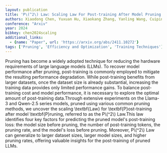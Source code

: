 ```yaml
---
layout: publication
title: 'P\(^2\) Law: Scaling Law For Post-training After Model Pruning'
authors: Xiaodong Chen, Yuxuan Hu, Xiaokang Zhang, Yanling Wang, Cuiping Li, Hong Chen, Jing Zhang
conference: "Arxiv"
year: 2024
bibkey: chen2024scaling
additional_links:
  - {name: "Paper", url: 'https://arxiv.org/abs/2411.10272'}
tags: ['Pruning', 'Efficiency and Optimization', 'Training Techniques']
---
```

Pruning has become a widely adopted technique for reducing the hardware requirements of large language models (LLMs). To recover model performance after pruning, post-training is commonly employed to mitigate the resulting performance degradation. While post-training benefits from larger datasets, once the dataset size is already substantial, increasing the training data provides only limited performance gains. To balance post-training cost and model performance, it is necessary to explore the optimal amount of post-training data.Through extensive experiments on the Llama-3 and Qwen-2.5 series models, pruned using various common pruning methods, we uncover the scaling \textbf\{Law\} for \textbf\{P\}ost-training after model \textbf\{P\}runing, referred to as the P\\(^2\\) Law.This law identifies four key factors for predicting the pruned model's post-training loss: the model size before pruning, the number of post-training tokens, the pruning rate, and the model's loss before pruning. Moreover, P\\(^2\\) Law can generalize to larger dataset sizes, larger model sizes, and higher pruning rates, offering valuable insights for the post-training of pruned LLMs.
